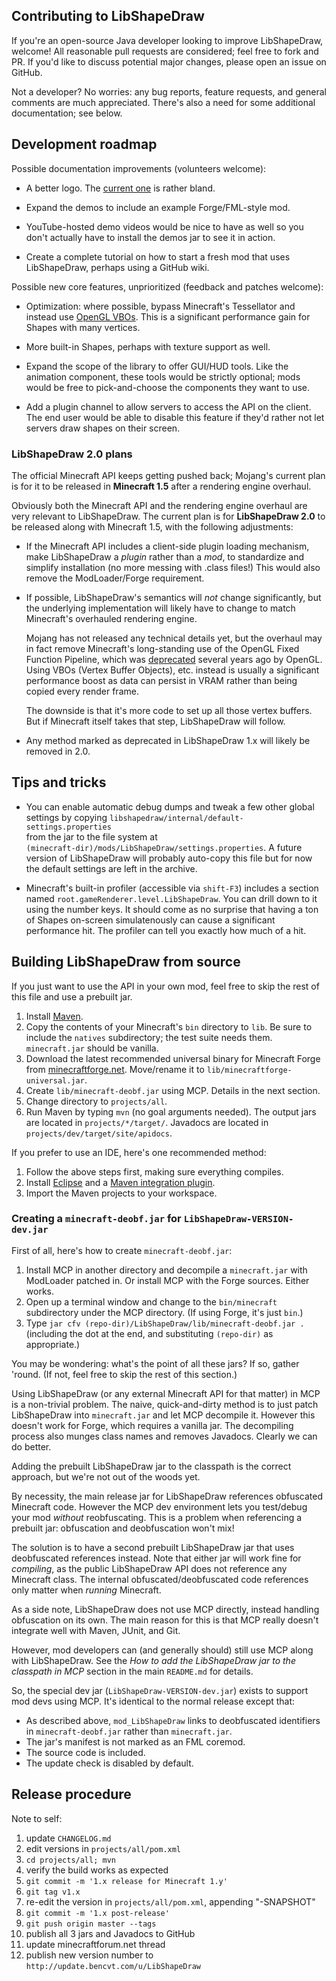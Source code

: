 ## Contributing to LibShapeDraw

If you're an open-source Java developer looking to improve LibShapeDraw,
welcome! All reasonable pull requests are considered; feel free to fork and PR.
If you'd like to discuss potential major changes, please open an issue on
GitHub.

Not a developer? No worries: any bug reports, feature requests, and general
comments are much appreciated. There's also a need for some additional
documentation; see below.

## Development roadmap

Possible documentation improvements (volunteers welcome):

 +  A better logo. The [current one](https://github.com/bencvt/LibShapeDraw/blob/master/projects/main/src/main/resources/libshapedraw/logo.png)
    is rather bland.

 +  Expand the demos to include an example Forge/FML-style mod.

 +  YouTube-hosted demo videos would be nice to have as well so you don't
    actually have to install the demos jar to see it in action.

 +  Create a complete tutorial on how to start a fresh mod that uses
    LibShapeDraw, perhaps using a GitHub wiki.

Possible new core features, unprioritized (feedback and patches welcome):

 +  Optimization: where possible, bypass Minecraft's Tessellator and instead use
    [OpenGL VBOs](http://en.wikipedia.org/wiki/Vertex_Buffer_Object). This is a
    significant performance gain for Shapes with many vertices.

 +  More built-in Shapes, perhaps with texture support as well.

 +  Expand the scope of the library to offer GUI/HUD tools. Like the animation
    component, these tools would be strictly optional; mods would be free to
    pick-and-choose the components they want to use.

 +  Add a plugin channel to allow servers to access the API on the client.
    The end user would be able to disable this feature if they'd rather not let
    servers draw shapes on their screen.

### LibShapeDraw 2.0 plans

The official Minecraft API keeps getting pushed back; Mojang's current plan is
for it to be released in **Minecraft 1.5** after a rendering engine overhaul.

Obviously both the Minecraft API and the rendering engine overhaul are very
relevant to LibShapeDraw. The current plan is for **LibShapeDraw 2.0** to be
released along with Minecraft 1.5, with the following adjustments:

 +  If the Minecraft API includes a client-side plugin loading mechanism, make
    LibShapeDraw a *plugin* rather than a *mod*, to standardize and simplify
    installation (no more messing with .class files!) This would also remove the
    ModLoader/Forge requirement.

 +  If possible, LibShapeDraw's semantics will *not* change significantly, but
    the underlying implementation will likely have to change to match
    Minecraft's overhauled rendering engine.
    
    Mojang has not released any technical details yet, but the overhaul may in
    fact remove Minecraft's long-standing use of the OpenGL Fixed Function
    Pipeline, which was [deprecated](http://www.opengl.org/wiki/Legacy_OpenGL)
    several years ago by OpenGL. Using VBOs (Vertex Buffer Objects), etc.
    instead is usually a significant performance boost as data can persist in
    VRAM rather than being copied every render frame.
    
    The downside is that it's more code to set up all those vertex buffers. But
    if Minecraft itself takes that step, LibShapeDraw will follow.

 +  Any method marked as deprecated in LibShapeDraw 1.x will likely be removed
    in 2.0.

## Tips and tricks

 +  You can enable automatic debug dumps and tweak a few other global settings
    by copying `libshapedraw/internal/default-settings.properties`  
    from the jar to the file system at  
    `(minecraft-dir)/mods/LibShapeDraw/settings.properties`. A future version
    of LibShapeDraw will probably auto-copy this file but for now the default
    settings are left in the archive.

 +  Minecraft's built-in profiler (accessible via `shift-F3`) includes a
    section named `root.gameRenderer.level.LibShapeDraw`. You can drill down to
    it using the number keys. It should come as no surprise that having a ton of
    Shapes on-screen simulatenously can cause a significant performance hit. The
    profiler can tell you exactly how much of a hit.

## Building LibShapeDraw from source

If you just want to use the API in your own mod, feel free to skip the rest of
this file and use a prebuilt jar.

1.  Install [Maven](http://maven.apache.org/).
2.  Copy the contents of your Minecraft's `bin` directory to `lib`. Be sure to
    include the `natives` subdirectory; the test suite needs them.
    `minecraft.jar` should be vanilla.
3.  Download the latest recommended universal binary for Minecraft Forge from
    [minecraftforge.net](http://www.minecraftforge.net/forum/index.php/topic,5.0.html).
    Move/rename it to `lib/minecraftforge-universal.jar`.
4.  Create `lib/minecraft-deobf.jar` using MCP. Details in the next section.
5.  Change directory to `projects/all`.
6.  Run Maven by typing `mvn` (no goal arguments needed). The output jars are
    located in `projects/*/target/`. Javadocs are located in
    `projects/dev/target/site/apidocs`.

If you prefer to use an IDE, here's one recommended method:

1.  Follow the above steps first, making sure everything compiles.
2.  Install [Eclipse](http://www.eclipse.org/) and a
    [Maven integration plugin](http://wiki.eclipse.org/M2E).
3.  Import the Maven projects to your workspace.

### Creating a `minecraft-deobf.jar` for `LibShapeDraw-VERSION-dev.jar`

First of all, here's how to create `minecraft-deobf.jar`:

1.  Install MCP in another directory and decompile a `minecraft.jar` with
    ModLoader patched in. Or install MCP with the Forge sources. Either works.
2.  Open up a terminal window and change to the `bin/minecraft` subdirectory
    under the MCP directory. (If using Forge, it's just `bin`.)
3.  Type `jar cfv (repo-dir)/LibShapeDraw/lib/minecraft-deobf.jar .` (including
    the dot at the end, and substituting `(repo-dir)` as appropriate.)

You may be wondering: what's the point of all these jars? If so, gather 'round.
(If not, feel free to skip the rest of this section.)

Using LibShapeDraw (or any external Minecraft API for that matter) in MCP is a
non-trivial problem. The naive, quick-and-dirty method is to just patch
LibShapeDraw into `minecraft.jar` and let MCP decompile it. However this doesn't
work for Forge, which requires a vanilla jar. The decompiling process also
munges class names and removes Javadocs. Clearly we can do better.

Adding the prebuilt LibShapeDraw jar to the classpath is the correct approach,
but we're not out of the woods yet.

By necessity, the main release jar for LibShapeDraw references obfuscated
Minecraft code. However the MCP dev environment lets you test/debug your mod
*without* reobfuscating. This is a problem when referencing a prebuilt jar:
obfuscation and deobfuscation won't mix!

The solution is to have a second prebuilt LibShapeDraw jar that uses
deobfuscated references instead. Note that either jar will work fine for
*compiling*, as the public LibShapeDraw API does not reference any Minecraft
class. The internal obfuscated/deobfuscated code references only matter when
*running* Minecraft.

As a side note, LibShapeDraw does not use MCP directly, instead handling
obfuscation on its own. The main reason for this is that MCP really doesn't
integrate well with Maven, JUnit, and Git.

However, mod developers can (and generally should) still use MCP along with
LibShapeDraw. See the *How to add the LibShapeDraw jar to the classpath in MCP*
section in the main `README.md` for details.

So, the special dev jar (`LibShapeDraw-VERSION-dev.jar`) exists to support mod
devs using MCP. It's identical to the normal release except that:

 +  As described above, `mod_LibShapeDraw` links to deobfuscated identifiers in
    `minecraft-deobf.jar` rather than `minecraft.jar`.
 +  The jar's manifest is not marked as an FML coremod.
 +  The source code is included.
 +  The update check is disabled by default.

## Release procedure

Note to self:

1.  update `CHANGELOG.md`
2.  edit versions in `projects/all/pom.xml`
3.  `cd projects/all; mvn`
4.  verify the build works as expected
5.  `git commit -m '1.x release for Minecraft 1.y'`
6.  `git tag v1.x`
7.  re-edit the version in `projects/all/pom.xml`, appending "-SNAPSHOT"
8.  `git commit -m '1.x post-release'`
9.  `git push origin master --tags`
10. publish all 3 jars and Javadocs to GitHub
11. update minecraftforum.net thread
12. publish new version number to `http://update.bencvt.com/u/LibShapeDraw`
